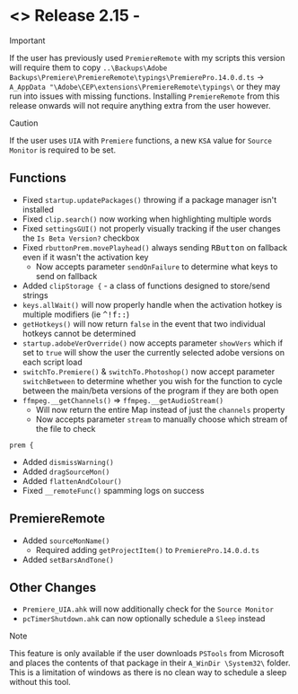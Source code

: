 # <> Release 2.15 - 
> [!Important]
> If the user has previously used `PremiereRemote` with my scripts this version will require them to copy `..\Backups\Adobe Backups\Premiere\PremiereRemote\typings\PremierePro.14.0.d.ts` -> `A_AppData "\Adobe\CEP\extensions\PremiereRemote\typings\` or they may run into issues with missing functions. Installing `PremiereRemote` from this release onwards will not require anything extra from the user however.

> [!Caution]
> If the user uses `UIA` with `Premiere` functions, a new `KSA` value for `Source Monitor` is required to be set.

## Functions
- Fixed `startup.updatePackages()` throwing if a package manager isn't installed
- Fixed `clip.search()` now working when highlighting multiple words
- Fixed `settingsGUI()` not properly visually tracking if the user changes the `Is Beta Version?` checkbox
- Fixed `rbuttonPrem.movePlayhead()` always sending <kbd>RButton</kbd> on fallback even if it wasn't the activation key
    - Now accepts parameter `sendOnFailure` to determine what keys to send on fallback
- Added `clipStorage {` - a class of functions designed to store/send strings
- `keys.allWait()` will now properly handle when the activation hotkey is multiple modifiers (ie <kbd>^!f::</kbd>)
- `getHotkeys()` will now return `false` in the event that two individual hotkeys cannot be determined
- `startup.adobeVerOverride()` now accepts parameter `showVers` which if set to `true` will show the user the currently selected adobe versions on each script load
- `switchTo.Premiere()` & `switchTo.Photoshop()` now accept parameter `switchBetween` to determine whether you wish for the function to cycle between the main/beta versions of the program if they are both open
- `ffmpeg.__getChannels()` => `ffmpeg.__getAudioStream()`
    - Will now return the entire Map instead of just the `channels` property
    - Now accepts parameter `stream` to manually choose which stream of the file to check

`prem {`
- Added `dismissWarning()`
- Added `dragSourceMon()`
- Added `flattenAndColour()`
- Fixed `__remoteFunc()` spamming logs on success

## PremiereRemote
- Added `sourceMonName()`
    - Required adding `getProjectItem()` to `PremierePro.14.0.d.ts`
- Added `setBarsAndTone()`

## Other Changes
- `Premiere_UIA.ahk` will now additionally check for the `Source Monitor`
- `pcTimerShutdown.ahk` can now optionally schedule a `Sleep` instead
> [!Note]
> This feature is only available if the user downloads `PSTools` from Microsoft and places the contents of that package in their `A_WinDir \System32\` folder. This is a limitation of windows as there is no clean way to schedule a sleep without this tool.
